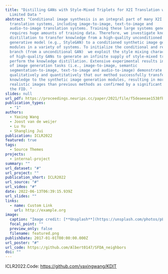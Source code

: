 ```yaml
---
title: "Distilling GANs with Style-Mixed Triplets for X2I Translation with
  Limited Data "
abstract: "Conditional image synthesis is an integral part of many X2I
  translation systems, including image-to-image, text-to-image and
  audio-to-image translation systems. Training these large systems generally
  requires huge amounts of training data. Therefore, we investigate knowledge
  distillation to transfer knowledge from a high-quality unconditioned
  generative model (e.g., StyleGAN) to a conditioned synthetic image generation
  modules in a variety of systems. To initialize the conditional and reference
  branch (from a unconditional GAN)  we exploit the style mixing characteristics
  of high-quality GANs to generate an infinite supply of style-mixed triplets to
  perform the knowledge distillation. Extensive experimental results in a number
  of image generation tasks (i.e., image-to-image, semantic
  segmentation-to-image, text-to-image and audio-to-image) demonstrate
  qualitatively and quantitatively that our method successfully transfers
  knowledge to the synthetic image generation modules, resulting in more
  realistic images than previous methods as confirmed by a significant drop in
  the FID. "
slides: null
url_pdf: https://proceedings.neurips.cc/paper/2021/file/f5deaeeae1538fb6c45901d524ee2f98-Paper.pdf
publication_types:
  - "1"
authors:
  - Yaxing Wang
  - Joost van de weijer
  - Lu Yu
  - Shangling Jui
publication: ICLR2022
featured: true
tags:
  - Source Themes
projects:
  - internal-project
summary: ""
url_dataset: "#"
url_project: ""
publication_short: ICLR2022
url_source: "#"
url_video: "#"
date: 2022-06-13T06:39:15.939Z
url_slides: ""
links:
  - name: Custom Link
    url: http://example.org
image:
  caption: "Image credit: [**Unsplash**](https://unsplash.com/photos/pLCdAaMFLTE)"
  focal_point: ""
  preview_only: false
  filename: featured.png
publishDate: 2017-01-01T00:00:00.000Z
url_poster: "#"
url_code: https://github.com/Albert0147/SFDA_neighbors
doi: ""
---
```

ICLR2022.Code: <https://github.com/yaxingwang/KDIT>